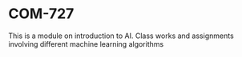# COM-727
This is a module on introduction to AI.
Class works and assignments involving different machine learning algorithms
